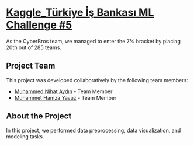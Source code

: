 # [Kaggle_Türkiye İş Bankası ML Challenge #5]([https://github.com/Nihat-AYDIN](https://www.kaggle.com/competitions/turkiye-is-bankasi-ml-challenge-5/overview))

As the CyberBros team, we managed to enter the 7% bracket by placing 20th out of 285 teams.

## Project Team

This project was developed collaboratively by the following team members:

- [Muhammed Nihat Aydın](https://github.com/Nihat-AYDIN) - Team Member
- [Muhammet Hamza Yavuz](https://github.com/hamza37yavuz) - Team Member

## About the Project

In this project, we performed data preprocessing, data visualization, and modeling tasks.
